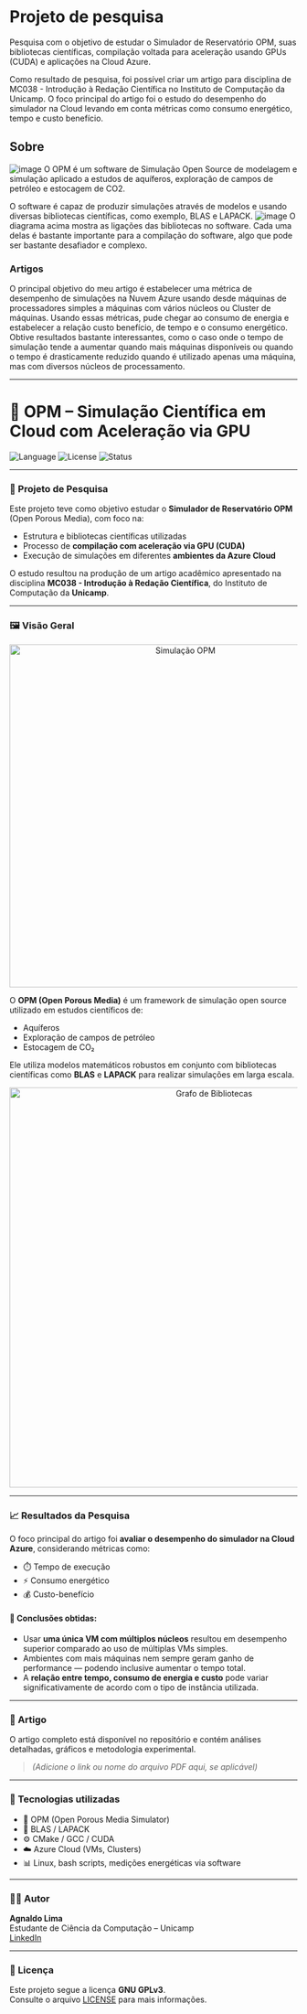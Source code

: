 # Projeto de pesquisa
Pesquisa com o objetivo de estudar o Simulador de Reservatório OPM, suas bibliotecas científicas, compilação voltada para aceleração usando GPUs (CUDA) e aplicações na Cloud Azure.

Como resultado de pesquisa, foi possível criar um artigo para disciplina de MC038 - Introdução à Redação Científica no Instituto de Computação da Unicamp. O foco principal do artigo foi o estudo do desempenho do simulador na Cloud levando em conta métricas como consumo energético, tempo e custo benefício.

## Sobre
![image](https://github.com/lima-agnaldo/OPM/blob/master/.files/Grid.jpg?raw=true)
O OPM é um software de Simulação Open Source de modelagem e simulação aplicado a estudos de aquíferos, exploração de campos de petróleo e estocagem de CO2.

O software é capaz de produzir simulações através de modelos e usando diversas bibliotecas científicas, como exemplo, BLAS e LAPACK.
![image](https://github.com/lima-agnaldo/OPM/blob/master/.files/grafo_libs.jpg?raw=true)
O diagrama acima mostra as ligações das bibliotecas no software. Cada uma delas é bastante importante para a compilação do software, algo que pode ser bastante desafiador e complexo.


### Artigos
O principal objetivo do meu artigo é estabelecer uma métrica de desempenho de simulações na Nuvem Azure usando desde máquinas de processadores simples a máquinas com vários núcleos ou Cluster de máquinas. Usando essas métricas, pude chegar ao consumo de energia e estabelecer a relação custo benefício, de tempo e o consumo energético. Obtive resultados bastante interessantes, como o caso onde o tempo de simulação tende a aumentar quando mais máquinas disponíveis ou quando o tempo é drasticamente reduzido quando é utilizado apenas uma máquina, mas com diversos núcleos de processamento. 

---
# 📘 OPM – Simulação Científica em Cloud com Aceleração via GPU

![Language](https://img.shields.io/github/languages/top/agslima/OPM?style=flat-square)
![License](https://img.shields.io/badge/license-GPL--3.0-blue?style=flat-square)
![Status](https://img.shields.io/badge/status-Projeto%20de%20pesquisa-informational?style=flat-square)

---

### 🧪 Projeto de Pesquisa

Este projeto teve como objetivo estudar o **Simulador de Reservatório OPM** (Open Porous Media), com foco na:

- Estrutura e bibliotecas científicas utilizadas
- Processo de **compilação com aceleração via GPU (CUDA)**
- Execução de simulações em diferentes **ambientes da Azure Cloud**

O estudo resultou na produção de um artigo acadêmico apresentado na disciplina **MC038 - Introdução à Redação Científica**, do Instituto de Computação da **Unicamp**.

---

### 🖼️ Visão Geral

<p align="center">
  <img src="https://github.com/lima-agnaldo/OPM/blob/master/.files/Grid.jpg?raw=true" alt="Simulação OPM" width="600"/>
</p>

O **OPM (Open Porous Media)** é um framework de simulação open source utilizado em estudos científicos de:

- Aquíferos
- Exploração de campos de petróleo
- Estocagem de CO₂

Ele utiliza modelos matemáticos robustos em conjunto com bibliotecas científicas como **BLAS** e **LAPACK** para realizar simulações em larga escala.

<p align="center">
  <img src="https://github.com/lima-agnaldo/OPM/blob/master/.files/grafo_libs.jpg?raw=true" alt="Grafo de Bibliotecas" width="700"/>
</p>

---

### 📈 Resultados da Pesquisa

O foco principal do artigo foi **avaliar o desempenho do simulador na Cloud Azure**, considerando métricas como:

- ⏱️ Tempo de execução
- ⚡ Consumo energético
- 💰 Custo-benefício

#### 📌 Conclusões obtidas:

- Usar **uma única VM com múltiplos núcleos** resultou em desempenho superior comparado ao uso de múltiplas VMs simples.
- Ambientes com mais máquinas nem sempre geram ganho de performance — podendo inclusive aumentar o tempo total.
- A **relação entre tempo, consumo de energia e custo** pode variar significativamente de acordo com o tipo de instância utilizada.

---

### 📄 Artigo

O artigo completo está disponível no repositório e contém análises detalhadas, gráficos e metodologia experimental.  
> *(Adicione o link ou nome do arquivo PDF aqui, se aplicável)*

---

### 🧰 Tecnologias utilizadas

- 🧠 OPM (Open Porous Media Simulator)
- 🧮 BLAS / LAPACK
- ⚙️ CMake / GCC / CUDA
- ☁️ Azure Cloud (VMs, Clusters)
- 📊 Linux, bash scripts, medições energéticas via software

---

### 👨‍💻 Autor

**Agnaldo Lima**  
Estudante de Ciência da Computação – Unicamp  
[LinkedIn](https://www.linkedin.com/in/agnaldo-silva-lima)

---

### 📜 Licença

Este projeto segue a licença **GNU GPLv3**.  
Consulte o arquivo [LICENSE](./LICENSE) para mais informações.